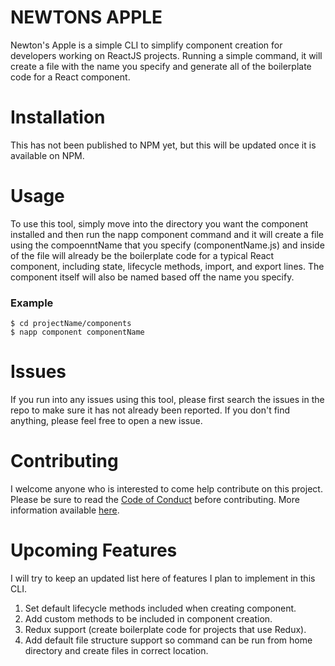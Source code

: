 # NEWTONS APPLE

Newton's Apple is a simple CLI to simplify component creation for developers working on ReactJS projects.  Running a simple command, it will create a file with the name you specify and generate all of the boilerplate code for a React component.

# Installation

This has not been published to NPM yet, but this will be updated once it is available on NPM.

# Usage

To use this tool, simply move into the directory you want the component installed and then run the napp component command and it will create a file using the compoenntName that you specify (componentName.js) and inside of the file will already be the boilerplate code for a typical React component, including state, lifecycle methods, import, and export lines.  The component itself will also be named based off the name you specify.

### Example

```
$ cd projectName/components
$ napp component componentName
```

# Issues

If you run into any issues using this tool, please first search the issues in the repo to make sure it has not already been reported.  If you don't find anything, please feel free to open a new issue.

# Contributing

I welcome anyone who is interested to come help contribute on this project.  Please be sure to read the [Code of Conduct](https://github.com/tdfranklin/newtons-apple/blob/master/CODE_OF_CONDUCT.md) before contributing.  More information available [here](https://github.com/tdfranklin/newtons-apple/blob/master/CONTRIBUTING.md).

# Upcoming Features

I will try to keep an updated list here of features I plan to implement in this CLI.

1. Set default lifecycle methods included when creating component.
2. Add custom methods to be included in component creation.
3. Redux support (create boilerplate code for projects that use Redux).
4. Add default file structure support so command can be run from home directory and create files in correct location.

